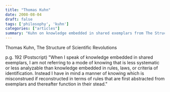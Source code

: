 ```yaml
---
title: "Thomas Kuhn"
date: 2008-08-04
draft: false
tags: ['philosophy', 'kuhn']
categories: ["articles"]
summary: "Kuhn on knowledge embedded in shared exemplars from The Structure of Scientific Revolutions."
---
```


Thomas Kuhn, The Structure of Scientific Revolutions

p.g. 192 (Postscript)
"When I speak of knowledge embedded in shared exemplars, I am not referring to a mode of knowing that is less systematic or less analyzable than knowledge embedded in rules, laws, or criteria of identification. Instead I have in mind a manner of knowing which is misconstrued if reconstructed in terms of rules that are first abstracted from exemplars and thereafter function in their stead."